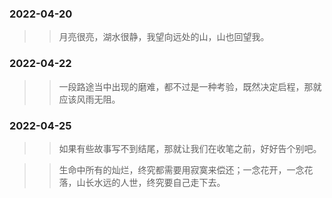 ### 2022-04-20
>>月亮很亮，湖水很静，我望向远处的山，山也回望我。

### 2022-04-22
>>一段路途当中出现的磨难，都不过是一种考验，既然决定启程，那就应该风雨无阻。

### 2022-04-25
>>如果有些故事写不到结尾，那就让我们在收笔之前，好好告个别吧。

>>生命中所有的灿烂，终究都需要用寂寞来偿还；一念花开，一念花落，山长水远的人世，终究要自己走下去。
